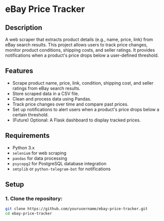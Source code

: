 # eBay Price Tracker

## Description

A web scraper that extracts product details (e.g., name, price, link) from eBay search results. This project allows users to track price changes, monitor product conditions, shipping costs, and seller ratings. It provides notifications when a product's price drops below a user-defined threshold. 

## Features

- Scrape product name, price, link, condition, shipping cost, and seller ratings from eBay search results.
- Store scraped data in a CSV file.
- Clean and process data using Pandas.
- Track price changes over time and compare past prices.
- Set up notifications to alert users when a product's price drops below a certain threshold.
- (Future) Optional: A Flask dashboard to display tracked prices.

## Requirements

- Python 3.x
- `selenium` for web scraping
- `pandas` for data processing
- `psycopg2` for PostgreSQL database integration
- `smtplib` or `python-telegram-bot` for notifications

## Setup

### 1. Clone the repository:

```bash
git clone https://github.com/yourusername/ebay-price-tracker.git
cd ebay-price-tracker